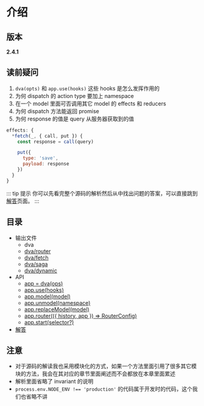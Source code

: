 # 介绍
## 版本
**2.4.1**
## 读前疑问
1. `dva(opts)` 和 `app.use(hooks)` 这些 hooks 是怎么发挥作用的
2. 为何 dispatch 的 action type 要加上 namespace
3. 在一个 model 里面可否调用其它 model 的 effects 和 reducers
4. 为何 dispatch 方法能返回 promise  
5. 为何 response 的值是 query 从服务器获取到的值
```javascript
effects: {
  *fetch(_, { call, put }) {
    const response = call(query)

    put({
      type: 'save',
      payload: response
    })
  }
}
```
::: tip 提示
你可以先看完整个源码的解析然后从中找出问题的答案，可以直接跳到[解答](./answers.md)页面。
:::
## 目录
- 输出文件
  - dva
  - [dva/router](./otherApi.md#dva-router)
  - [dva/fetch](./otherApi.md#dva-fetch)
  - [dva/saga](./otherApi.md#dva-saga)
  - [dva/dynamic](./otherApi.md#dva-dynamic)
- API
  - [app = dva(ops)](./api/dva.md)
  - [app.use(hooks)](./api/core-create.md#use)
  - [app.model(model)](./api/core-create.md#model)
  - [app.unmodel(namespace)](./api/core-create.md#unmodel)
  - [app.replaceModel(model)](./api/core-create.md#replacemodel)
  - [app.router(({ history, app }) => RouterConfig)](./api/dva.md#app-router-history-app-routerconfig)
  - [app.start(selector?)](./api/dva.md#app-start)
- [解答](./answers.md)
## 注意
- 对于源码的解读我也采用模块化的方式，如果一个方法里面引用了很多其它模块的方法，我会在其对应的章节里面阐述而不会都放在本章里面累述
- 解析里面省略了 invariant 的说明
- `process.env.NODE_ENV !== 'production'` 的代码属于开发时的代码，这个我们也省略不讲 

